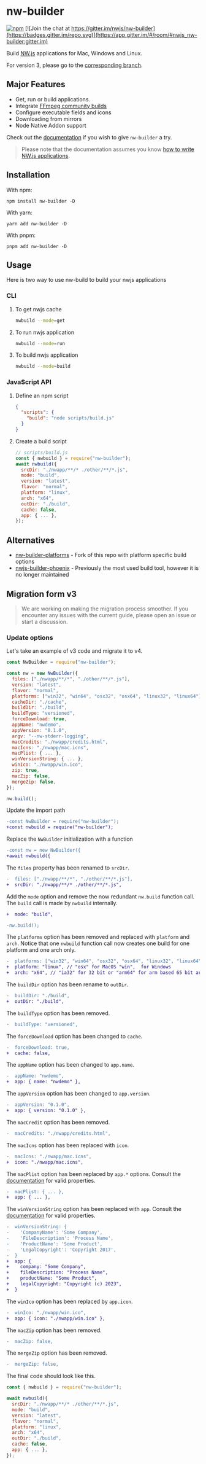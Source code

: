 # nw-builder

[![npm](https://img.shields.io/npm/v/nw-builder/latest)](https://www.npmjs.com/package/nw-builder/v/latest)
[![Join the chat at https://gitter.im/nwjs/nw-builder](https://badges.gitter.im/repo.svg)](https://app.gitter.im/#/room/#nwjs_nw-builder:gitter.im)

Build [NW.js](https://github.com/nwjs/nw.js) applications for Mac, Windows and Linux.

For version 3, please go to the [corresponding branch](https://github.com/nwutils/nw-builder/tree/v3).

## Major Features

- Get, run or build applications.
- Integrate [FFmpeg community builds](https://github.com/nwjs-ffmpeg-prebuilt/nwjs-ffmpeg-prebuilt)
- Configure executable fields and icons
- Downloading from mirrors
- Node Native Addon support

Check out the [documentation](https://nwutils.io/nw-builder/) if you wish to give `nw-builder` a try.

> Please note that the documentation assumes you know [how to write NW.js applications](https://nwjs.readthedocs.io/en/latest/For%20Users/Getting%20Started/).

## Installation

With npm:

```shell
npm install nw-builder -D
```

With yarn:

```shell
yarn add nw-builder -D
```

With pnpm:

```shell
pnpm add nw-builder -D
```

## Usage

Here is two way to use nw-build to build your nwjs applications

### CLI

1. To get nwjs cache

    ```bash
    nwbuild --mode=get
    ```

2. To run nwjs application

    ```bash
    nwbuild --mode=run
    ```

3. To build nwjs application
    ```bash
    nwbuild --mode=build
    ```

### JavaScript API

1. Define an npm script

    ```json
    {
      "scripts": {
        "build": "node scripts/build.js"
      }
    }
    ```
2. Create a build script
    ```javascript
    // scripts/build.js
    const { nwbuild } = require("nw-builder");
    await nwbuild({
      srcDir: "./nwapp/**/* ./other/**/*.js",
      mode: "build",
      version: "latest",
      flavor: "normal",
      platform: "linux",
      arch: "x64",
      outDir: "./build",
      cache: false,
      app: { ... },
    });
    ```

## Alternatives

- [nw-builder-platforms](https://github.com/naviapps/nw-builder-platforms) - Fork of this repo with platform specific build options
- [nwjs-builder-phoenix](https://github.com/evshiron/nwjs-builder-phoenix) - Previously the most used build tool, however it is no longer maintained

## Migration form v3

> We are working on making the migration process smoother. If you encounter any issues with the current guide, please open an issue or start a discussion.


### Update options

Let's take an example of v3 code and migrate it to v4.

```javascript
const NwBuilder = require("nw-builder");

const nw = new NwBuilder({
  files: ["./nwapp/**/*", "./other/**/*.js"],
  version: "latest",
  flavor: "normal",
  platforms: ["win32", "win64", "osx32", "osx64", "linux32", "linux64"],
  cacheDir: "./cache",
  buildDir: "./build",
  buildType: "versioned",
  forceDownload: true,
  appName: "nwdemo",
  appVersion: "0.1.0",
  argv: "--nw-stderr-logging",
  macCredits: "./nwapp/credits.html",
  macIcns: "./nwapp/mac.icns",
  macPlist: { ... },
  winVersionString: { ... },
  winIco: "./nwapp/win.ico",
  zip: true,
  macZip: false,
  mergeZip: false,
});

nw.build();
```

Update the import path

```diff
-const NwBuilder = require("nw-builder");
+const nwbuild = require("nw-builder");
```

Replace the `NwBuilder` initialization with a function

```diff
-const nw = new NwBuilder({
+await nwbuild({
```

The `files` property has been renamed to `srcDir`.

```diff
-  files: ["./nwapp/**/*", "./other/**/*.js"],
+  srcDir: "./nwapp/**/* ./other/**/*.js",
```

Add the `mode` option and remove the now redundant `nw.build` function call. The `build` call is made by `nwbuild` internally.

```diff
+  mode: "build",

-nw.build();
```

The `platforms` option has been removed and replaced with `platform` and `arch`. Notice that one `nwbuild` function call now creates one build for one platform and one arch only.

```diff
-  platforms: ["win32", "win64", "osx32", "osx64", "linux32", "linux64"],
+  platform: "linux", // "osx" for MacOS "win",  for Windows
+  arch: "x64", // "ia32" for 32 bit or "arm64" for arm based 65 bit architectures
```

The `buildDir` option has been rename to `outDir`.

```diff
-  buildDir: "./build",
+  outDir: "./build",
```

The `buildType` option has been removed.

```diff
-  buildType: "versioned",
```

The `forceDownload` option has been changed to `cache`.

```diff
-  forceDownload: true,
+  cache: false,
```

The `appName` option has been changed to `app.name`.

```diff
-  appName: "nwdemo",
+  app: { name: "nwdemo" },
```

The `appVersion` option has been changed to `app.version`.

```diff
-  appVersion: "0.1.0",
+  app: { version: "0.1.0" },
```

The `macCredit` option has been removed.

```diff
-  macCredits: "./nwapp/credits.html",
```

The `macIcns` option has been replaced with `icon`.

```diff
-  macIcns: "./nwapp/mac.icns",
+  icon: "./nwapp/mac.icns",
```

The `macPlist` option has been replaced by `app.*` options. Consult the [documentation](https://nwutils.io/nw-builder/mode-build.html#osxrc-object) for valid properties.

```diff
-  macPlist: { ... },
+  app: { ... },
```

The `winVersionString` option has been replaced with `app`. Consult the [documentation](https://nwutils.io/nw-builder/mode-build.html#winrc-object) for valid properties.

```diff
-  winVersionString: {
-    'CompanyName': 'Some Company',
-    'FileDescription': 'Process Name',
-    'ProductName': 'Some Product',
-    'LegalCopyright': 'Copyright 2017',
-  }
+  app: {
+    company: "Some Company",
+    fileDescription: "Process Name",
+    productName: "Some Product",
+    legalCopyright: "Copyright (c) 2023",
+  }
```

The `winIco` option has been replaced by `app.icon`.

```diff
-  winIco: "./nwapp/win.ico",
+  app: { icon: "./nwapp/win.ico" },
```

The `macZip` option has been removed.

```diff
-  macZip: false,
```

The `mergeZip` option has been removed.

```diff
-  mergeZip: false,
```

The final code should look like this.

```javascript
const { nwbuild } = require("nw-builder");

await nwbuild({
  srcDir: "./nwapp/**/* ./other/**/*.js",
  mode: "build",
  version: "latest",
  flavor: "normal",
  platform: "linux",
  arch: "x64",
  outDir: "./build",
  cache: false,
  app: { ... },
});
```
